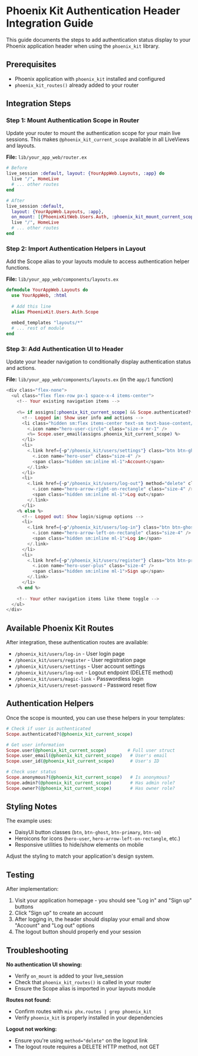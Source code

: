# Phoenix Kit Authentication Header Integration Guide

This guide documents the steps to add authentication status display to your Phoenix application header when using the `phoenix_kit` library.

## Prerequisites
- Phoenix application with `phoenix_kit` installed and configured
- `phoenix_kit_routes()` already added to your router

## Integration Steps

### Step 1: Mount Authentication Scope in Router

Update your router to mount the authentication scope for your main live sessions. This makes `@phoenix_kit_current_scope` available in all LiveViews and layouts.

**File:** `lib/your_app_web/router.ex`

```elixir
# Before
live_session :default, layout: {YourAppWeb.Layouts, :app} do
  live "/", HomeLive
  # ... other routes
end

# After
live_session :default,
  layout: {YourAppWeb.Layouts, :app},
  on_mount: [{PhoenixKitWeb.Users.Auth, :phoenix_kit_mount_current_scope}] do
  live "/", HomeLive
  # ... other routes
end
```

### Step 2: Import Authentication Helpers in Layout

Add the Scope alias to your layouts module to access authentication helper functions.

**File:** `lib/your_app_web/components/layouts.ex`

```elixir
defmodule YourAppWeb.Layouts do
  use YourAppWeb, :html
  
  # Add this line
  alias PhoenixKit.Users.Auth.Scope
  
  embed_templates "layouts/*"
  # ... rest of module
end
```

### Step 3: Add Authentication UI to Header

Update your header navigation to conditionally display authentication status and actions.

**File:** `lib/your_app_web/components/layouts.ex` (in the `app/1` function)

```heex
<div class="flex-none">
  <ul class="flex flex-row px-1 space-x-4 items-center">
    <!-- Your existing navigation items -->
    
    <%= if assigns[:phoenix_kit_current_scope] && Scope.authenticated?(assigns.phoenix_kit_current_scope) do %>
      <!-- Logged in: Show user info and actions -->
      <li class="hidden sm:flex items-center text-sm text-base-content/70">
        <.icon name="hero-user-circle" class="size-4 mr-1" />
        <%= Scope.user_email(assigns.phoenix_kit_current_scope) %>
      </li>
      <li>
        <.link href={~p"/phoenix_kit/users/settings"} class="btn btn-ghost btn-sm">
          <.icon name="hero-user" class="size-4" />
          <span class="hidden sm:inline ml-1">Account</span>
        </.link>
      </li>
      <li>
        <.link href={~p"/phoenix_kit/users/log-out"} method="delete" class="btn btn-ghost btn-sm">
          <.icon name="hero-arrow-right-on-rectangle" class="size-4" />
          <span class="hidden sm:inline ml-1">Log out</span>
        </.link>
      </li>
    <% else %>
      <!-- Logged out: Show login/signup options -->
      <li>
        <.link href={~p"/phoenix_kit/users/log-in"} class="btn btn-ghost btn-sm">
          <.icon name="hero-arrow-left-on-rectangle" class="size-4" />
          <span class="hidden sm:inline ml-1">Log in</span>
        </.link>
      </li>
      <li>
        <.link href={~p"/phoenix_kit/users/register"} class="btn btn-primary btn-sm">
          <.icon name="hero-user-plus" class="size-4" />
          <span class="hidden sm:inline ml-1">Sign up</span>
        </.link>
      </li>
    <% end %>
    
    <!-- Your other navigation items like theme toggle -->
  </ul>
</div>
```

## Available Phoenix Kit Routes

After integration, these authentication routes are available:

- `/phoenix_kit/users/log-in` - User login page
- `/phoenix_kit/users/register` - User registration page  
- `/phoenix_kit/users/settings` - User account settings
- `/phoenix_kit/users/log-out` - Logout endpoint (DELETE method)
- `/phoenix_kit/users/magic-link` - Passwordless login
- `/phoenix_kit/users/reset-password` - Password reset flow

## Authentication Helpers

Once the scope is mounted, you can use these helpers in your templates:

```elixir
# Check if user is authenticated
Scope.authenticated?(@phoenix_kit_current_scope)

# Get user information
Scope.user(@phoenix_kit_current_scope)        # Full user struct
Scope.user_email(@phoenix_kit_current_scope)   # User's email
Scope.user_id(@phoenix_kit_current_scope)      # User's ID

# Check user status
Scope.anonymous?(@phoenix_kit_current_scope)   # Is anonymous?
Scope.admin?(@phoenix_kit_current_scope)       # Has admin role?
Scope.owner?(@phoenix_kit_current_scope)       # Has owner role?
```

## Styling Notes

The example uses:
- DaisyUI button classes (`btn`, `btn-ghost`, `btn-primary`, `btn-sm`)
- Heroicons for icons (`hero-user`, `hero-arrow-left-on-rectangle`, etc.)
- Responsive utilities to hide/show elements on mobile

Adjust the styling to match your application's design system.

## Testing

After implementation:
1. Visit your application homepage - you should see "Log in" and "Sign up" buttons
2. Click "Sign up" to create an account
3. After logging in, the header should display your email and show "Account" and "Log out" options
4. The logout button should properly end your session

## Troubleshooting

**No authentication UI showing:**
- Verify `on_mount` is added to your live_session
- Check that `phoenix_kit_routes()` is called in your router
- Ensure the Scope alias is imported in your layouts module

**Routes not found:**
- Confirm routes with `mix phx.routes | grep phoenix_kit`
- Verify `phoenix_kit` is properly installed in your dependencies

**Logout not working:**
- Ensure you're using `method="delete"` on the logout link
- The logout route requires a DELETE HTTP method, not GET